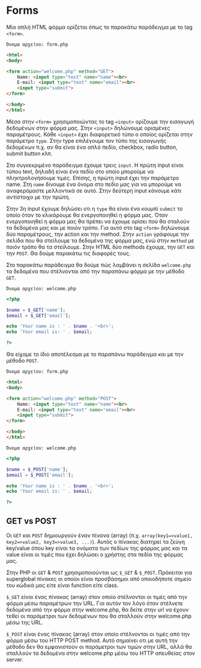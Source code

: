 # Forms 

Μία απλή HTML φόρμα ορίζεται όπως το παρακάτω παράδειγμα με το tag `<form>`. 

`Όνομα αρχείου: form.php`
```html
<html>
<body>

<form action="welcome.php" method="GET">
    Name: <input type="text" name="name"><br>
    E-mail: <input type="text" name="email"><br>
    <input type="submit">
</form>

</body>
</html> 
```

Μέσα στην `<form>` χρησιμοποιώντας το tag `<input>` ορίζουμε την εισαγωγή δεδομένων στην φόρμα μας.
Στην `<input>` δηλώνουμε ορισμένες παραμέτρους. Κάθε `<input>` έχει διαφορετικό τύπο ο οποίος ορίζεται στην παράμετρο `type`. Στην type επιλέγουμε τον τύπο της εισαγωγής δεδομένων π.χ. αν θα είναι ένα απλό πεδίο, checkbox, radio button, submit button κλπ. 

Στο συγκεκριμένο παράδειγμα έχουμε τρεις `input`. Η πρώτη input είναι τύπου text, δηλαδή είναι ένα πεδίο στο οποίο μπορούμε να πληκτρολογήσουμε τιμές. Επίσης, η πρώτη input έχει την παράμετρο name. Στη `name` δίνουμε ένα όνομα στο πεδίο μας για να μπορούμε να αναφερόμαστε μελλοντικά σε αυτό. Στην δεύτερη input κάνουμε κάτι αντίστοιχο με την πρώτη. 

Στην 3η input έχουμε δηλώσει οτι η `type` θα είναι ένα κουμπί `submit` το οποίο όταν το κλικάρουμε θα ενεργοποιηθεί η φόρμα μας. Όταν ενεργοποιηθεί η φόρμα μας θα πρέπει να έχουμε ορίσει πού θα σταλούν τα δεδομένα μας και με ποιόν τρόπο. Για αυτό στο tag `<form>` δηλώνουμε δύο παραμέτρους, την action και την method. Στην `action` γράφουμε την σελίδα που θα στείλουμε τα δεδομένα της φόρμα μας, ενώ στην `method` με ποιόν τρόπο θα τα στείλουμε. Στην HTML δύο methods έχουμε, την `GET` και την `POST`. Θα δούμε παρακάτω τις διαφορές τους. 

Στο παρακάτω παράδειγμα θα δούμε πώς λαμβάνει η σελίδα `welcome.php` τα δεδομένα που στέλνονται από την παραπάνω φόρμα με την μέθοδο `GET`.

`Όνομα αρχείου: welcome.php`
```php
<?php

$name = $_GET['name'];
$email = $_GET['email'];

echo 'Your name is : ' . $name . '<br>';
echo 'Your email is: ' . $email;

?>
```

Θα είχαμε το ίδιο αποτέλεσμα με το παραπάνω παράδειγμα και με την μέθοδο `POST`.

`Όνομα αρχείου: form.php`
```html
<html>
<body>

<form action="welcome.php" method="POST">
    Name: <input type="text" name="name"><br>
    E-mail: <input type="text" name="email"><br>
    <input type="submit">
</form>

</body>
</html> 
```


`Όνομα αρχείου: welcome.php`
```php
<?php

$name = $_POST['name'];
$email = $_POST['email'];

echo 'Your name is : ' . $name . '<br>';
echo 'Your email is: ' . $email;

?>
```

## GET vs POST

Οι `GET` και `POST` δημιουργούν έναν πίνανα (array) (π.χ. `array(key1=>value1, key2=>value2, key3=>value3, ...)`). Αυτός ο πίνακας διατηρεί τα ζεύγη key/value όπου key είναι τα ονόματα των πεδίων της φόρμας μας και τα value είναι οι τιμές που έχει δηλώσει ο χρήστης στα πεδία της φόρμας μας.

Στην PHP οι `GET` & `POST` χρησιμοποιούνται ως `$_GET` & `$_POST`. Πρόκειται για superglobal πίνακες οι οποίοι είναι προσβάσημοι από οποιοδήποτε σημείο του κώδικά μας είτε είναι function είτε class. 

`$_GET` είναι ένας πίνακας (array) στον οποίο στέλνονται οι τιμές από την φόρμα μέσω παραμέτρων την URL. Για αυτόν τον λόγο όταν στέλνετε δεδομένα από την φόρμα στην welcome.php, θα δείτε στην url να έχουν τεθεί οι παράμετροι των δεδομένων που θα σταλλούν στην welcome.php μέσω της URL.

`$_POST` είναι ένας πίνακας (array) στον οποίο στέλνονται οι τιμές από την φόρμα μέσω του HTTP POST method. Αυτό σημαίνει οτι με αυτή την μέθοδο δεν θα εμφανιστούν οι παράμετροι των τιμών στην URL, αλλά θα σταλλούν τα δεδομένα στην welcome.php μέσω του HTTP απευθείας στον server.



